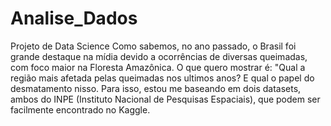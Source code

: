 # Analise_Dados
Projeto de Data Science
Como sabemos, no ano passado, o  Brasil foi grande destaque na mídia devido a ocorrências de diversas queimadas, com foco maior na Floresta Amazônica.
O que quero mostrar é: "Qual a região mais afetada pelas queimadas nos ultimos anos? E qual o papel do desmatamento nisso.
Para isso, estou me baseando em dois datasets, ambos do INPE (Instituto Nacional de Pesquisas Espaciais), que podem ser facilmente encontrado no Kaggle.

